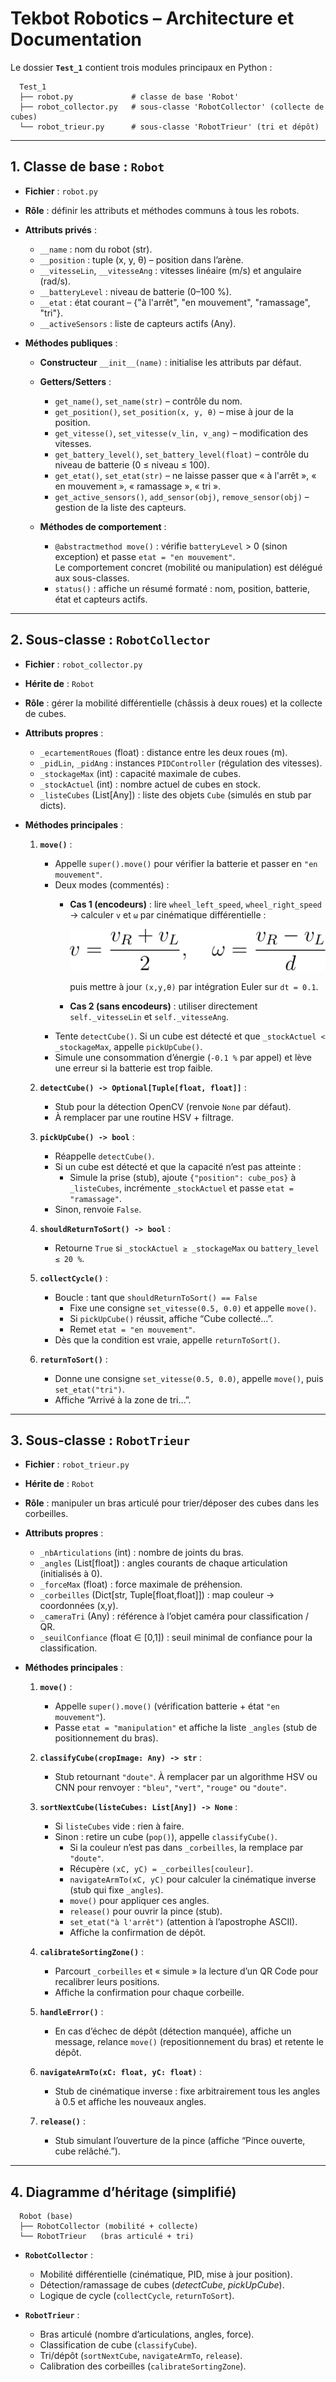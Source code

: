 # Tekbot Robotics – Architecture et Documentation

Le dossier **`Test_1`** contient trois modules principaux en Python :

      Test_1
      ├── robot.py             # classe de base 'Robot'
      ├── robot_collector.py   # sous-classe 'RobotCollector' (collecte de cubes)
      └── robot_trieur.py      # sous-classe 'RobotTrieur' (tri et dépôt)

---

## 1. Classe de base : `Robot`

- **Fichier** : `robot.py`  
- **Rôle** : définir les attributs et méthodes communs à tous les robots.  
- **Attributs privés** :
  - `__name` : nom du robot (str).  
  - `__position` : tuple (x, y, θ) – position dans l’arène.  
  - `__vitesseLin`, `__vitesseAng` : vitesses linéaire (m/s) et angulaire (rad/s).  
  - `__batteryLevel` : niveau de batterie (0–100 %).  
  - `__etat` : état courant – {"à l'arrêt", "en mouvement", "ramassage", "tri"}.  
  - `__activeSensors` : liste de capteurs actifs (Any).

- **Méthodes publiques** :
  - **Constructeur** `__init__(name)` : initialise les attributs par défaut.  
  - **Getters/Setters** :
    - `get_name()`, `set_name(str)` – contrôle du nom.  
    - `get_position()`, `set_position(x, y, θ)` – mise à jour de la position.  
    - `get_vitesse()`, `set_vitesse(v_lin, v_ang)` – modification des vitesses.  
    - `get_battery_level()`, `set_battery_level(float)` – contrôle du niveau de batterie (0 ≤ niveau ≤ 100).  
    - `get_etat()`, `set_etat(str)` – ne laisse passer que « à l'arrêt », « en mouvement », « ramassage », « tri ».  
    - `get_active_sensors()`, `add_sensor(obj)`, `remove_sensor(obj)` – gestion de la liste des capteurs.

  - **Méthodes de comportement** :
    - `@abstractmethod move()` : vérifie `batteryLevel` > 0 (sinon exception) et passe `etat = "en mouvement"`.  
      Le comportement concret (mobilité ou manipulation) est délégué aux sous-classes.
    - `status()` : affiche un résumé formaté : nom, position, batterie, état et capteurs actifs.

---

## 2. Sous-classe : `RobotCollector`

- **Fichier** : `robot_collector.py`  
- **Hérite de** : `Robot`  
- **Rôle** : gérer la mobilité différentielle (châssis à deux roues) et la collecte de cubes.

- **Attributs propres** :
  - `_ecartementRoues` (float) : distance entre les deux roues (m).  
  - `_pidLin`, `_pidAng` : instances `PIDController` (régulation des vitesses).  
  - `_stockageMax` (int) : capacité maximale de cubes.  
  - `_stockActuel` (int) : nombre actuel de cubes en stock.  
  - `_listeCubes` (List[Any]) : liste des objets `Cube` (simulés en stub par dicts).

- **Méthodes principales** :
  1. **`move()`** :
     - Appelle `super().move()` pour vérifier la batterie et passer en `"en mouvement"`.  
     - Deux modes (commentés) :
       - **Cas 1 (encodeurs)** : lire `wheel_left_speed`, `wheel_right_speed` → calculer `v` et `ω` par cinématique différentielle :
         
         ![Formule](https://github.com/Eudoo/TekBot_Robotics/blob/main/images/code1.svg)

         puis mettre à jour `(x,y,θ)` par intégration Euler sur `dt = 0.1`.  
       - **Cas 2 (sans encodeurs)** : utiliser directement `self._vitesseLin` et `self._vitesseAng`.
     - Tente `detectCube()`. Si un cube est détecté et que `_stockActuel < _stockageMax`, appelle `pickUpCube()`.
     - Simule une consommation d’énergie (`-0.1 %` par appel) et lève une erreur si la batterie est trop faible.

  2. **`detectCube() -> Optional[Tuple[float, float]]`** : 
     - Stub pour la détection OpenCV (renvoie `None` par défaut).  
     - À remplacer par une routine HSV + filtrage.

  3. **`pickUpCube() -> bool`** :
     - Réappelle `detectCube()`.  
     - Si un cube est détecté et que la capacité n’est pas atteinte :
       - Simule la prise (stub), ajoute `{"position": cube_pos}` à `_listeCubes`, incrémente `_stockActuel` et passe `etat = "ramassage"`.  
     - Sinon, renvoie `False`.

  4. **`shouldReturnToSort() -> bool`** :
     - Retourne `True` si `_stockActuel ≥ _stockageMax` ou `battery_level ≤ 20 %`.

  5. **`collectCycle()`** :
     - Boucle : tant que `shouldReturnToSort() == False`
       - Fixe une consigne `set_vitesse(0.5, 0.0)` et appelle `move()`.  
       - Si `pickUpCube()` réussit, affiche “Cube collecté…”.  
       - Remet `etat = "en mouvement"`.  
     - Dès que la condition est vraie, appelle `returnToSort()`.

  6. **`returnToSort()`** :
     - Donne une consigne `set_vitesse(0.5, 0.0)`, appelle `move()`, puis `set_etat("tri")`.  
     - Affiche “Arrivé à la zone de tri…”.

---

## 3. Sous-classe : `RobotTrieur`

- **Fichier** : `robot_trieur.py`  
- **Hérite de** : `Robot`  
- **Rôle** : manipuler un bras articulé pour trier/déposer des cubes dans les corbeilles.

- **Attributs propres** :
  - `_nbArticulations` (int) : nombre de joints du bras.  
  - `_angles` (List[float]) : angles courants de chaque articulation (initialisés à 0).  
  - `_forceMax` (float) : force maximale de préhension.  
  - `_corbeilles` (Dict[str, Tuple[float,float]]) : map couleur → coordonnées (x,y).  
  - `_cameraTri` (Any) : référence à l’objet caméra pour classification / QR.  
  - `_seuilConfiance` (float ∈ [0,1]) : seuil minimal de confiance pour la classification.

- **Méthodes principales** :
  1. **`move()`** :
     - Appelle `super().move()` (vérification batterie + état `"en mouvement"`).  
     - Passe `etat = "manipulation"` et affiche la liste `_angles` (stub de positionnement du bras).

  2. **`classifyCube(cropImage: Any) -> str`** :
     - Stub retournant `"doute"`. À remplacer par un algorithme HSV ou CNN pour renvoyer : `"bleu"`, `"vert"`, `"rouge"` ou `"doute"`.

  3. **`sortNextCube(listeCubes: List[Any]) -> None`** :
     - Si `listeCubes` vide : rien à faire.  
     - Sinon : retire un cube (`pop()`), appelle `classifyCube()`.  
       - Si la couleur n’est pas dans `_corbeilles`, la remplace par `"doute"`.  
       - Récupère `(xC, yC) = _corbeilles[couleur]`.  
       - `navigateArmTo(xC, yC)` pour calculer la cinématique inverse (stub qui fixe `_angles`).  
       - `move()` pour appliquer ces angles.  
       - `release()` pour ouvrir la pince (stub).  
       - `set_etat("à l'arrêt")` (attention à l’apostrophe ASCII).  
       - Affiche la confirmation de dépôt.

  4. **`calibrateSortingZone()`** :
     - Parcourt `_corbeilles` et « simule » la lecture d’un QR Code pour recalibrer leurs positions.  
     - Affiche la confirmation pour chaque corbeille.

  5. **`handleError()`** :
     - En cas d’échec de dépôt (détection manquée), affiche un message, relance `move()` (repositionnement du bras) et retente le dépôt.

  6. **`navigateArmTo(xC: float, yC: float)`** :
     - Stub de cinématique inverse : fixe arbitrairement tous les angles à 0.5 et affiche les nouveaux angles.

  7. **`release()`** :
     - Stub simulant l’ouverture de la pince (affiche “Pince ouverte, cube relâché.”).

---

## 4. Diagramme d’héritage (simplifié)

      Robot (base)
      ├── RobotCollector (mobilité + collecte)
      └── RobotTrieur   (bras articulé + tri)

- **`RobotCollector`** :  
  - Mobilité différentielle (cinématique, PID, mise à jour position).  
  - Détection/ramassage de cubes (_detectCube_, _pickUpCube_).  
  - Logique de cycle (`collectCycle`, `returnToSort`).

- **`RobotTrieur`** :  
  - Bras articulé (nombre d’articulations, angles, force).  
  - Classification de cube (`classifyCube`).  
  - Tri/dépôt (`sortNextCube`, `navigateArmTo`, `release`).  
  - Calibration des corbeilles (`calibrateSortingZone`).


